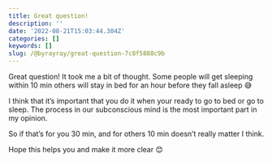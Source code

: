 ```yaml
---
title: Great question!
description: ''
date: '2022-08-21T15:03:44.304Z'
categories: []
keywords: []
slug: /@byrayray/great-question-7c8f5888c9b
---
```


Great question! It took me a bit of thought. Some people will get sleeping within 10 min others will stay in bed for an hour before they fall asleep 😅  
  
I think that it’s important that you do it when your ready to go to bed or go to sleep. The process in our subconscious mind is the most important part in my opinion.  
  
So if that’s for you 30 min, and for others 10 min doesn’t really matter I think.  
  
Hope this helps you and make it more clear 😊